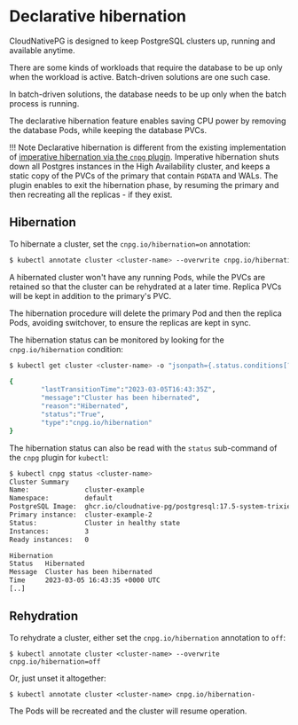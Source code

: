 # Declarative hibernation
<!-- SPDX-License-Identifier: CC-BY-4.0 -->

CloudNativePG is designed to keep PostgreSQL clusters up, running and available
anytime.

There are some kinds of workloads that require the database to be up only when
the workload is active. Batch-driven solutions are one such case.

In batch-driven solutions, the database needs to be up only when the batch
process is running.

The declarative hibernation feature enables saving CPU power by removing the
database Pods, while keeping the database PVCs.

!!! Note
    Declarative hibernation is different from the existing implementation
    of [imperative hibernation via the `cnpg` plugin](kubectl-plugin.md#cluster-hibernation).
    Imperative hibernation shuts down all Postgres instances in the High
    Availability cluster, and keeps a static copy of the PVCs of the primary that
    contain `PGDATA` and WALs. The plugin enables to exit the hibernation phase, by
    resuming the primary and then recreating all the replicas - if they exist.

## Hibernation

To hibernate a cluster, set the `cnpg.io/hibernation=on` annotation:

``` sh
$ kubectl annotate cluster <cluster-name> --overwrite cnpg.io/hibernation=on
```

A hibernated cluster won't have any running Pods, while the PVCs are retained
so that the cluster can be rehydrated at a later time. Replica PVCs will be
kept in addition to the primary's PVC.

The hibernation procedure will delete the primary Pod and then the replica
Pods, avoiding switchover, to ensure the replicas are kept in sync.

The hibernation status can be monitored by looking for the `cnpg.io/hibernation`
condition:

``` sh
$ kubectl get cluster <cluster-name> -o "jsonpath={.status.conditions[?(.type==\"cnpg.io/hibernation\")]}" 

{
        "lastTransitionTime":"2023-03-05T16:43:35Z",
        "message":"Cluster has been hibernated",
        "reason":"Hibernated",
        "status":"True",
        "type":"cnpg.io/hibernation"
}
```

The hibernation status can also be read with the `status` sub-command of the
`cnpg` plugin for `kubectl`:

``` sh
$ kubectl cnpg status <cluster-name>
Cluster Summary
Name:              cluster-example
Namespace:         default
PostgreSQL Image:  ghcr.io/cloudnative-pg/postgresql:17.5-system-trixie
Primary instance:  cluster-example-2
Status:            Cluster in healthy state 
Instances:         3
Ready instances:   0

Hibernation
Status   Hibernated
Message  Cluster has been hibernated
Time     2023-03-05 16:43:35 +0000 UTC
[..]
```

## Rehydration

To rehydrate a cluster, either set the `cnpg.io/hibernation` annotation to `off`:

```
$ kubectl annotate cluster <cluster-name> --overwrite cnpg.io/hibernation=off
```

Or, just unset it altogether:

```
$ kubectl annotate cluster <cluster-name> cnpg.io/hibernation-
```

The Pods will be recreated and the cluster will resume operation.
